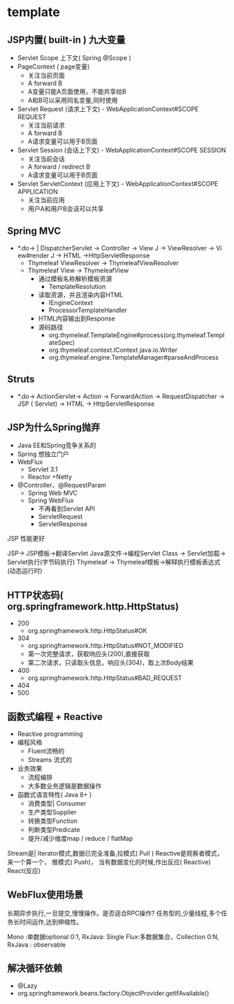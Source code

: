 #  template

## JSP内置( built-in ) 九大变量

*  Servlet Scope 上下文( Spring @Scope )
*  PageContext ( page变量)
   *  关注当前页面
   *  A forward B
     *  A变量只能A页面使用，不能共享给B
     *  A和B可以采用同名变量,同时使用
*  Servlet Request (请求上下文) - WebApplicationContext#SCOPE REQUEST
   *  关注当前请求
     *  A forward B
     *  A请求变量可以用于B页面
*  Servlet Session (会话上下文) - WebApplicationContext#SCOPE SESSION
   *  关注当前会话
     *  A forward / redirect B
     *  A请求变量可以用于B页面
*  Servlet ServletContext (应用上下文) - WebApplicationContext#SCOPE APPLICATION
   *  关注当前应用
     *  用户A和用户B会话可以共享


## Spring MVC

* *.do-> | DispatcherServlet -> Controller -> View J -> ViewResolver -> Vi ew#render J -> HTML ->HttpServletResponse
    * Thymeleaf ViewResolver -> ThymeleafViewResolver
    * Thymeleaf View -> ThymeleafView
        * 通过模板名称解析模板资源
            * TemplateResolution
        * 读取资源，并且渲染内容HTML
            * IEngineContext
            * ProcessorTemplateHandler
        * HTML内容输出到Response
        * 源码路径
           * org.thymeleaf.TemplateEngine#process(org.thymeleaf.TemplateSpec)
           * org.thymeleaf.context.IContext java.io.Writer
           * org.thymeleaf.engine.TemplateManager#parseAndProcess

## Struts
* *.do-> ActionServlet-> Action -> ForwardAction -> RequestDispatcher -> JSP ( Servlet) -> HTML -> HttpServletResponse

## JSP为什么Spring抛弃

*  Java EE和Spring竞争关系的
*  Spring 想独立门户
*  WebFlux
   * Servlet 3.1
   * Reactor +Netty
* @Controller、@RequestParam
    * Spring Web MVC
    * Spring WebFlux
        * 不再看到Servlet API
        * ServletRequest
        * ServletResponse

JSP 性能更好

JSP-> JSP模板->翻译Servlet Java源文件->编程Servlet Class -> Servlet加载-> Servlet执行(字节码执行)
Thymeleaf -> Thymeleaf模板->解释执行模板表达式(动态运行时)

## HTTP状态码( org.springframework.http.HttpStatus)

* 200
  *  org.springframework.http.HttpStatus#OK
* 304
  *  org.springframework.http.HttpStatus#NOT_MODIFIED
    * 第一次完整请求，获取响应头(200),直接获取
    * 第二次请求，只读取头信息，响应头(304)，取上次Body结果
* 400
  * org.springframework.http.HttpStatus#BAD_REQUEST
* 404
* 500


## 函数式编程 + Reactive

* Reactive programming
* 编程风格
  * Fluent流畅的
  * Streams 流式的
* 业务效果
  * 流程编排
  * 大多数业务逻辑是数据操作
* 函数式语言特性( Java 8+ )
  * 消费类型| Consumer
  * 生产类型Supplier
  * 转换类型Function
  * 判断类型Predicate
  * 提升/减少维度map / reduce / flatMap

Stream是| Iterator模式,数据已完全准备,拉模式( Pull )
Reactive是观察者模式，来一个算一个， 推模式( Push)， 当有数据变化的时候,作出反应( Reactive)
React(反应)

## WebFlux使用场景

长期异步执行,一旦提交,慢慢操作。是否适合RPC操作?
任务型的,少量线程,多个任务长时间运作,达到伸缩性。

Mono :单数据optional 0:1, RxJava: Single
Flux:多数据集合，Collection  0:N, RxJava : observable

## 解决循环依赖

* @Lazy
* org.springframework.beans.factory.ObjectProvider.getIfAvailable()